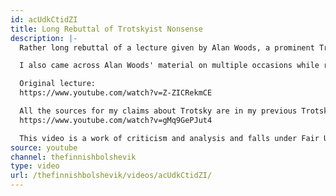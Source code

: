 ```yaml
---
id: acUdkCtidZI
title: Long Rebuttal of Trotskyist Nonsense
description: |-
  Rather long rebuttal of a lecture given by Alan Woods, a prominent Trotskyist. I randomly came across this video and found it particularly irritating and just decided to respond to.

  I also came across Alan Woods' material on multiple occasions while researching my previous video on Trotskyism so I was getting a bit fed up with him and his nonsense.

  Original lecture:
  https://www.youtube.com/watch?v=Z-ZICRekmCE

  All the sources for my claims about Trotsky are in my previous Trotskyism video.
  https://www.youtube.com/watch?v=gMq9GePJut4

  This video is a work of criticism and analysis and falls under Fair Use.
source: youtube
channel: thefinnishbolshevik
type: video
url: /thefinnishbolshevik/videos/acUdkCtidZI/
---
```

